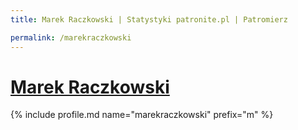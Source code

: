 ```yaml
---
title: Marek Raczkowski | Statystyki patronite.pl | Patromierz

permalink: /marekraczkowski
---
```


# [Marek Raczkowski](https://patronite.pl/marekraczkowski)

{% include profile.md name="marekraczkowski" prefix="m" %}
